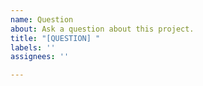 ```yaml
---
name: Question
about: Ask a question about this project.
title: "[QUESTION] "
labels: ''
assignees: ''

---
```



